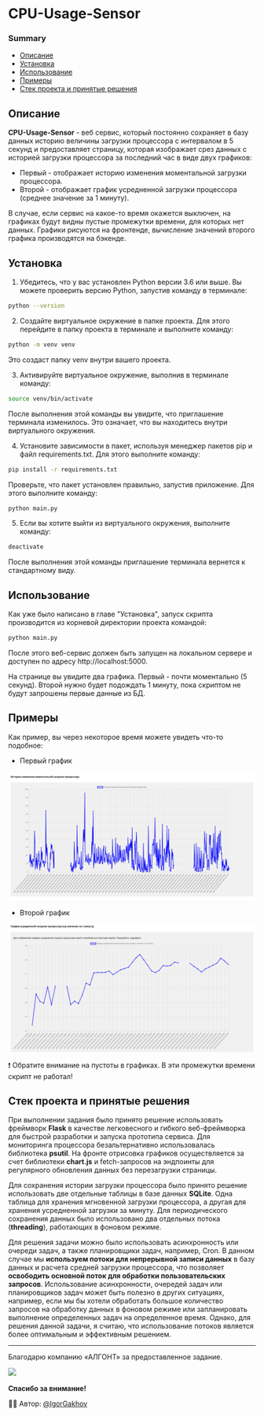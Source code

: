 # CPU-Usage-Sensor

### Summary
* [Описание](#описание)
* [Установка](#установка)
* [Использование](#использование)
* [Примеры](#примеры)
* [Стек проекта и принятые решения](#стек-проекта-и-принятые-решения)


## Описание

**CPU-Usage-Sensor** - веб сервис, который постоянно сохраняет в базу данных историю величины загрузки процессора с интервалом в 5 секунд и предоставляет страницу, которая изображает срез данных с историей загрузки процессора за последний час в виде двух графиков:
* Первый - отображает историю изменения моментальной загрузки процессора.
* Второй - отображает график усредненной загрузки процессора (среднее значение за 1 минуту).

В случае, если сервис на какое-то время окажется выключен, на графиках будут видны пустые промежутки времени, для которых нет данных. Графики рисуются на фронтенде, вычисление значений второго графика производятся на бэкенде.

## Установка

1. Убедитесь, что у вас установлен Python версии 3.6 или выше. Вы можете проверить версию Python, запустив команду в терминале:

```Bash
python --version
```

2. Создайте виртуальное окружение в папке проекта. Для этого перейдите в папку проекта в терминале и выполните команду:

```Bash
python -m venv venv
```

Это создаст папку venv внутри вашего проекта.

3. Активируйте виртуальное окружение, выполнив в терминале команду:

```Bash
source venv/bin/activate
```

После выполнения этой команды вы увидите, что приглашение терминала изменилось. Это означает, что вы находитесь внутри виртуального окружения.

4. Установите зависимости в пакет, используя менеджер пакетов pip и файл requirements.txt. Для этого выполните команду:

```Bash
pip install -r requirements.txt
```

Проверьте, что пакет установлен правильно, запустив приложение. Для этого выполните команду:

```Bash
python main.py
```

5. Если вы хотите выйти из виртуального окружения, выполните команду:

```Bash
deactivate
```

После выполнения этой команды приглашение терминала вернется к стандартному виду.

## Использование

Как уже было написано в главе "Установка", запуск скрипта производится из корневой директории проекта командой:

```Bash
python main.py
```

После этого веб-сервис должен быть запущен на локальном сервере и доступен по адресу http://localhost:5000.

На странице вы увидите два графика. Первый - почти моментально (5 секунд). Второй нужно будет подождать 1 минуту, пока скриптом не будут запрошены первые данные из БД.

## Примеры

Как пример, вы через некоторое время можете увидеть что-то подобное:

* Первый график

![](content/chart1-example.png)

* Второй график

![](content/chart2-example.png)

:heavy_exclamation_mark: Обратите внимание на пустоты в графиках. В эти промежутки времени скрипт не работал!

## Стек проекта и принятые решения

При выполнении задания было принято решение использовать фреймворк **Flask** в качестве легковесного и гибкого веб-фреймворка для быстрой разработки и запуска прототипа сервиса. Для мониторинга процессора безальтернативно использовалась библиотека **psutil**. На фронте отрисовка графиков осуществляется за счет библиотеки **chart.js** и fetch-запросов на эндпоинты для регулярного обновления данных без перезагрузки страницы.

Для сохранения истории загрузки процессора было принято решение использовать две отдельные таблицы в базе данных **SQLite**. Одна таблица для хранения мгновенной загрузки процессора, а другая для хранения усредненной загрузки за минуту. Для периодического сохранения данных было использовано два отдельных потока (**threading**), работающих в фоновом режиме.

Для решения задачи можно было использовать асинхронность или очереди задач, а также планировщики задач, например, Cron. В данном случае мы **используем потоки для непрерывной записи данных** в базу данных и расчета средней загрузки процессора, что позволяет **освободить основной поток для обработки пользовательских запросов**. Использование асинхронности, очередей задач или планировщиков задач может быть полезно в других ситуациях, например, если мы бы хотели обработать большое количество запросов на обработку данных в фоновом режиме или запланировать выполнение определенных задач на определенное время. Однако, для решения данной задачи, я считаю, что использование потоков является более оптимальным и эффективным решением.

___

Благодарю компанию «АЛГОНТ» за предоставленное задание.

[![](https://hh.ru/employer-logo/3984436.png)](https://algont.ru/)


**Спасибо за внимание!**

:man_technologist: Автор: [@IgorGakhov](https://github.com/IgorGakhov)
